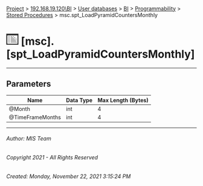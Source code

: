 #### 

[Project](../../../../../index.md) > [192.168.19.120\\BI](../../../../index.md) > [User databases](../../../index.md) > [BI](../../index.md) > [Programmability](../index.md) > [Stored Procedures](Stored_Procedures.md) > msc.spt_LoadPyramidCountersMonthly

# ![Stored Procedures](../../../../../Images/StoredProcedure32.png) [msc].[spt_LoadPyramidCountersMonthly]

---

## <a name="#parameters"></a>Parameters

| Name | Data Type | Max Length (Bytes) |
|---|---|---|
| @Month | int | 4 |
| @TimeFrameMonths | int | 4 |


---

###### Author:  MIS Team

###### Copyright 2021 - All Rights Reserved

###### Created: Monday, November 22, 2021 3:15:24 PM

